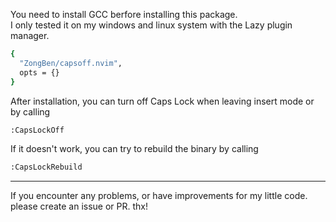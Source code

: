 You need to install GCC berfore installing this package.  
I only tested it on my windows and linux system with the Lazy plugin manager.  
```bash
{
  "ZongBen/capsoff.nvim",
  opts = {}
}
```

After installation, you can turn off Caps Lock when leaving insert mode or by calling
```bash
:CapsLockOff
```

If it doesn't work, you can try to rebuild the binary by calling
```bash
:CapsLockRebuild
```

***
If you encounter any problems, or have improvements for my little code. please create an issue or PR. thx!

